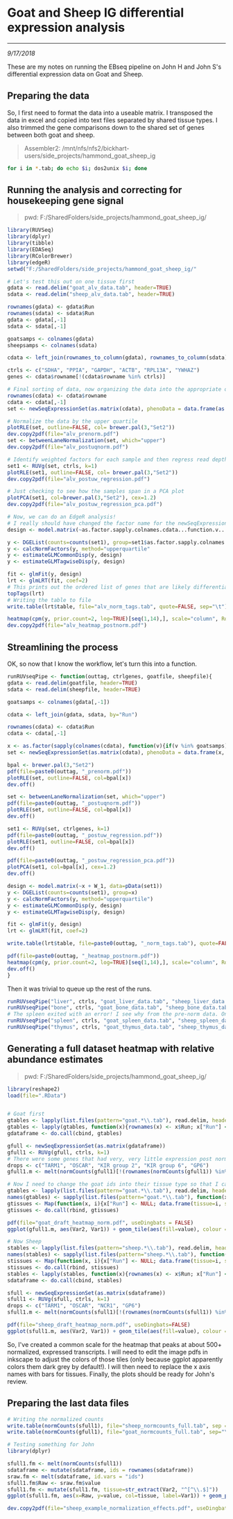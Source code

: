 # Goat and Sheep IG differential expression analysis
---
*9/17/2018*

These are my notes on running the EBseq pipeline on John H and John S's differential expression data on Goat and Sheep.


## Preparing the data

So, I first need to format the data into a useable matrix. I transposed the data in excel and copied into text files separated by shared tissue types. I also trimmed the gene comparisons down to the shared set of genes between both goat and sheep.

> Assembler2: /mnt/nfs/nfs2/bickhart-users/side_projects/hammond_goat_sheep_ig

```bash
for i in *.tab; do echo $i; dos2unix $i; done
```

## Running the analysis and correcting for housekeeping gene signal

> pwd: F:/SharedFolders/side_projects/hammond_goat_sheep_ig/

```R
library(RUVSeq)
library(dplyr)
library(tibble)
library(EDASeq)
library(RColorBrewer)
library(edgeR)
setwd("F:/SharedFolders/side_projects/hammond_goat_sheep_ig/"

# Let's test this out on one tissue first
gdata <- read.delim("goat_alv_data.tab", header=TRUE)
sdata <- read.delim("sheep_alv_data.tab", header=TRUE)

rownames(gdata) <- gdata$Run
rownames(sdata) <- sdata$Run
gdata <- gdata[,-1]
sdata <- sdata[,-1]

goatsamps <- colnames(gdata)
sheepsamps <- colnames(sdata)

cdata <- left_join(rownames_to_column(gdata), rownames_to_column(sdata), by="rowname")

ctrls <- c("SDHA", "PPIA", "GAPDH", "ACTB", "RPL13A", "YWHAZ")
genes <- cdata$rowname[!(cdata$rowname %in% ctrls)]

# Final sorting of data, now organizing the data into the appropriate object for analysis
rownames(cdata) <- cdata$rowname
cdata <- cdata[,-1]
set <- newSeqExpressionSet(as.matrix(cdata), phenoData = data.frame(as.factor(sapply(colnames(cdata), function(v){if(v %in% goatsamps){return("Ctl")}else{return("Trt")}})), row.names=colnames(cdata)))

# Normalize the data by the upper quartile
plotRLE(set, outline=FALSE, col= brewer.pal(3,"Set2"))
dev.copy2pdf(file="alv_prenorm.pdf")
set <- betweenLaneNormalization(set, which="upper")
dev.copy2pdf(file="alv_postuqnorm.pdf")

# Identify weighted factors for each sample and then regress read depth values against them
set1 <- RUVg(set, ctrls, k=1)
plotRLE(set1, outline=FALSE, col= brewer.pal(3,"Set2"))
dev.copy2pdf(file="alv_postuw_regression.pdf")

# Just checking to see how the samples span in a PCA plot
plotPCA(set1, col=brewer.pal(3,"Set2"), cex=1.2)
dev.copy2pdf(file="alv_postuw_regression_pca.pdf")

# Now, we can do an EdgeR analysis!
# I really should have changed the factor name for the newSeqExpression function call...
design <- model.matrix(~as.factor.sapply.colnames.cdata...function.v... + W_1, data=pData(set1))

y <- DGEList(counts=counts(set1), group=set1$as.factor.sapply.colnames.cdata...function.v...)
y <- calcNormFactors(y, method="upperquartile"
y <- estimateGLMCommonDisp(y, design)
y <- estimateGLMTagwiseDisp(y, design)

fit <- glmFit(y, design)
lrt <- glmLRT(fit, coef=2)
# This prints out the ordered list of genes that are likely differentially expressed
topTags(lrt)
# Writing the table to file
write.table(lrt$table, file="alv_norm_tags.tab", quote=FALSE, sep="\t")

heatmap(cpm(y, prior.count=2, log=TRUE)[seq(1,14),], scale="column", Rowv = NA)
dev.copy2pdf(file="alv_heatmap_postnorm.pdf")
```

## Streamlining the process

OK, so now that I know the workflow, let's turn this into a function.

```R
runRUVseqPipe <- function(outtag, ctrlgenes, goatfile, sheepfile){
gdata <- read.delim(goatfile, header=TRUE)
sdata <- read.delim(sheepfile, header=TRUE)

goatsamps <- colnames(gdata[,-1])

cdata <- left_join(gdata, sdata, by="Run")

rownames(cdata) <- cdata$Run
cdata <- cdata[,-1]

x <- as.factor(sapply(colnames(cdata), function(v){if(v %in% goatsamps){return("Ctl")}else{return("Trt")}}))
set <- newSeqExpressionSet(as.matrix(cdata), phenoData = data.frame(x, row.names=colnames(cdata)))

bpal <- brewer.pal(3,"Set2")
pdf(file=paste0(outtag, "_prenorm.pdf"))
plotRLE(set, outline=FALSE, col=bpal[x])
dev.off()

set <- betweenLaneNormalization(set, which="upper")
pdf(file=paste0(outtag, "_postuqnorm.pdf"))
plotRLE(set, outline=FALSE, col=bpal[x])
dev.off()

set1 <- RUVg(set, ctrlgenes, k=1)
pdf(file=paste0(outtag, "_postuw_regression.pdf"))
plotRLE(set1, outline=FALSE, col=bpal[x])
dev.off()

pdf(file=paste0(outtag, "_postuw_regression_pca.pdf"))
plotPCA(set1, col=bpal[x], cex=1.2)
dev.off()

design <- model.matrix(~x + W_1, data=pData(set1))
y <- DGEList(counts=counts(set1), group=x)
y <- calcNormFactors(y, method="upperquartile")
y <- estimateGLMCommonDisp(y, design)
y <- estimateGLMTagwiseDisp(y, design)

fit <- glmFit(y, design)
lrt <- glmLRT(fit, coef=2)

write.table(lrt$table, file=paste0(outtag, "_norm_tags.tab"), quote=FALSE, sep="\t")

pdf(file=paste0(outtag, "_heatmap_postnorm.pdf"))
heatmap(cpm(y, prior.count=2, log=TRUE)[seq(1,14),], scale="column", Rowv = NA)
dev.off()
}
```

Then it was trivial to queue up the rest of the runs.

```R
runRUVseqPipe("liver", ctrls, "goat_liver_data.tab", "sheep_liver_data.tab")
runRUVseqPipe("bone", ctrls, "goat_bone_data.tab", "sheep_bone_data.tab")
# The spleen exited with an error! I see why from the pre-norm data. One of the sheep is so off-base it screwed everything else up
runRUVseqPipe("spleen", ctrls, "goat_spleen_data.tab", "sheep_spleen_data.tab")
runRUVseqPipe("thymus", ctrls, "goat_thymus_data.tab", "sheep_thymus_data.tab")
```

## Generating a full dataset heatmap with relative abundance estimates

> pwd: F:/SharedFolders/side_projects/hammond_goat_sheep_ig/

```R
library(reshape2)
load(file=".RData")


# Goat first
gtables <- lapply(list.files(pattern="goat.*\\.tab"), read.delim, header=TRUE)
gtables <- lapply(gtables, function(x){rownames(x) <- x$Run; x["Run"] <- NULL; x})
gdataframe <- do.call(cbind, gtables)

gfull <- newSeqExpressionSet(as.matrix(gdataframe))
gfull1 <- RUVg(gfull, ctrls, k=1)
# There were some genes that had very, very little expression post normalization
drops <- c("TARM1", "OSCAR", "KIR group 2", "KIR group 6", "GP6")
gfull1.m <- melt(normCounts(gfull1)[!(rownames(normCounts(gfull1)) %in% c(ctrls, drops)), ])

# Now I need to change the goat ids into their tissue type so that I can format the image easier
gtables <- lapply(list.files(pattern="goat.*\\.tab"), read.delim, header=TRUE)
names(gtables) <- sapply(list.files(pattern="goat.*\\.tab"), function(x) strsplit(x, split="\\_", perl=TRUE)[[1]][2])
gtissues <- Map(function(x, i){x["Run"] <- NULL; data.frame(tissue=i, sample=colnames(x))}, gtables, names(gtables))
gtissues <- do.call(rbind, gtissues)

pdf(file="goat_draft_heatmap_norm.pdf", useDingbats = FALSE)
ggplot(gfull1.m, aes(Var2, Var1)) + geom_tile(aes(fill=value), colour = "white") + scale_fill_gradient(low="white", high="steelblue", limits=c(0,500)) + scale_x_discrete(labels=gtissues$tissue) + theme_bw() + theme(axis.text.x=element_text(angle=45, hjust=1))

# Now Sheep
stables <- lapply(list.files(pattern="sheep.*\\.tab"), read.delim, header=TRUE)
names(stables) <- sapply(list.files(pattern="sheep.*\\.tab"), function(x) strsplit(x, split="\\_", perl=TRUE)[[1]][2])
stissues <- Map(function(x, i){x["Run"] <- NULL; data.frame(tissue=i, sample=colnames(x))}, stables, names(stables))
stissues <- do.call(rbind, stissues)
stables <- lapply(stables, function(x){rownames(x) <- x$Run; x["Run"] <- NULL; x})
sdataframe <- do.call(cbind, stables)

sfull <- newSeqExpressionSet(as.matrix(sdataframe))
sfull1 <- RUVg(sfull, ctrls, k=1)
drops <- c("TARM1", "OSCAR", "NCR1", "GP6")
sfull1.m <- melt(normCounts(sfull1)[!(rownames(normCounts(sfull1)) %in% c(ctrls, drops)), ])

pdf(file="sheep_draft_heatmap_norm.pdf", useDingbats=FALSE)
ggplot(sfull1.m, aes(Var2, Var1)) + geom_tile(aes(fill=value), colour = "white") + scale_fill_gradient(low="white", high="steelblue", limits=c(0,500)) + scale_x_discrete(labels=stissues$tissue) + theme_bw() + theme(axis.text.x=element_text(angle=45, hjust=1))
```

So, I've created a common scale for the heatmap that peaks at about 500+ normalized, expressed transcripts. I will need to edit the image pdfs in inkscape to adjust the colors of those tiles (only because ggplot apparently colors them dark grey by default!). I will then need to replace the x axis names with bars for tissues. Finally, the plots should be ready for John's review.

## Preparing the last data files

```R
# Writing the normalized counts
write.table(normCounts(sfull1), file="sheep_normcounts_full.tab", sep = "\t", quote=FALSE)
write.table(normCounts(gfull1), file="goat_normcounts_full.tab", sep="\t", quote=FALSE)

# Testing something for John
library(dplyr)

sfull1.fm <- melt(normCounts(sfull1))
sdataframe <- mutate(sdataframe, ids = rownames(sdataframe))
sraw.fm <- melt(sdataframe, id.vars = "ids")
sfull1.fm$Raw <- sraw.fm$value
sfull1.fm <- mutate(sfull1.fm, tissue=str_extract(Var2, "^[^\\.$]"))
ggplot(sfull1.fm, aes(x=Raw, y=value, col=tissue, label=Var1)) + geom_point() + ylab(label = "Normalized value") + xlab(label="Raw Read Count") + geom_text(aes(label=ifelse(Var1 %in% ctrls, as.character(Var1),'')), hjust=0, vjust=-1)

dev.copy2pdf(file="sheep_example_normalization_effects.pdf", useDingbats=FALSE)
```
